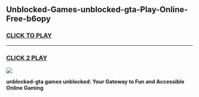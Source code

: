 
## Unblocked-Games-unblocked-gta-Play-Online-Free-b6opy
<h3>
<a href="https://premium76.site?title=unblocked-gta&ref=26A">CLICK TO PLAY</a></h3>
<hr>

<h3>
<a href="https://premium76.site?title=unblocked-gta&ref=26A">CLICK 2 PLAY</a>
  
</h3>

<a href="https://premium76.site?title=unblocked-gta&ref=26A"><img src="https://clearcache.store/games.png"></a>


**unblocked-gta games unblocked: Your Gateway to Fun and Accessible Online Gaming**
